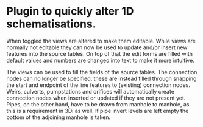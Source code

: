 # Plugin to quickly alter 1D schematisations.

When toggled the views are altered to make them editable. While views are normally not editable they can now be used to update and/or insert new features into the source tables. On top of that the edit forms are filled with default values and numbers are changed into text to make it more intuitive. 

The views can be used to fill the fields of the source tables. The connection nodes can no longer be specified, these are instead filled through snapping the start and endpoint of the line features to (existing) connection nodes. Weirs, culverts, pumpstations and orifices will automatically create connection nodes when inserted or updated if they are not present yet. Pipes, on the other hand, have to be drawn from manhole to manhole, as this is a requirement in 3Di as well. If pipe invert levels are left empty the bottom of the adjoining manhole is taken.
